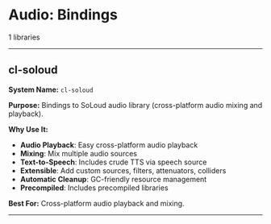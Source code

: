 # Audio: Bindings

1 libraries

---

## cl-soloud

**System Name:** `cl-soloud`

**Purpose:** Bindings to SoLoud audio library (cross-platform audio mixing and playback).

**Why Use It:**
- **Audio Playback**: Easy cross-platform audio playback
- **Mixing**: Mix multiple audio sources
- **Text-to-Speech**: Includes crude TTS via speech source
- **Extensible**: Add custom sources, filters, attenuators, colliders
- **Automatic Cleanup**: GC-friendly resource management
- **Precompiled**: Includes precompiled libraries

**Best For:** Cross-platform audio playback and mixing.

---


